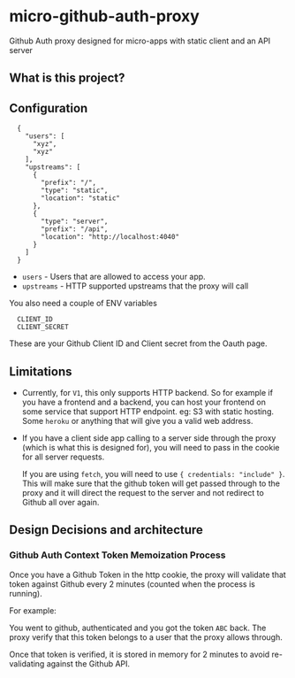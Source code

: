 # micro-github-auth-proxy
Github Auth proxy designed for micro-apps with static client and an API server



## What is this project?

## Configuration


```
  {
    "users": [
      "xyz",
      "xyz"
    ],
    "upstreams": [
      {
        "prefix": "/",
        "type": "static",
        "location": "static"
      },
      {
        "type": "server",
        "prefix": "/api",
        "location": "http://localhost:4040"
      }
    ]
  }
```

* `users` - Users that are allowed to access your app.
* `upstreams` - HTTP supported upstreams that the proxy will call

You also need a couple of ENV variables

```
  CLIENT_ID
  CLIENT_SECRET
```

These are your Github Client ID and Client secret from the Oauth page.


## Limitations

 * Currently, for `V1`, this only supports HTTP backend. So for example if you
   have a frontend and a backend, you can host your frontend on some service that
   support HTTP endpoint. eg: S3 with static hosting. Some `heroku` or anything
   that will give you a valid web address.
 * If you have a client side app calling to a server side through the proxy
   (which is what this is designed for), you will need to pass in the cookie
   for all server requests.

   If you are using `fetch`, you will need to use `{ credentials: "include" }`.
   This will make sure that the github token will get passed through to the
   proxy and it will direct the request to the server and not redirect to
   Github all over again.

## Design Decisions and architecture

### Github Auth Context Token Memoization Process

Once you have a Github Token in the http cookie, the proxy will validate that
token against Github every 2 minutes (counted when the process is running).

For example:

You went to github, authenticated and you got the token `ABC` back. The proxy
verify that this token belongs to a user that the proxy allows through.

Once that token is verified, it is stored in memory for 2 minutes to avoid
re-validating against the Github API.
